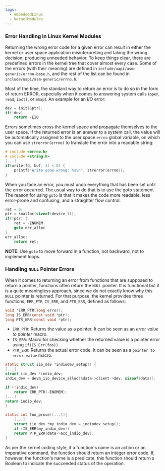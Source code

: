 ```yaml
---
tags:
  - embeddedLinux
  - kernelModules
---
```

### Error Handling in Linux Kernel Modules
Returning the wrong error code for a given error can result in either the kernel or user space application misinterpreting and taking the wrong decision, producing unneeded behavior. To keep things clear, there are predefined errors in the kernel tree that cover almost every case. Some of the errors (with their meaning) are defined in `include/uapi/asm-generic/errno-base.h`, and the rest of the list can be found in `include/uapi/asm-generic/errno.h`.

Most of the time, the standard way to return an error is to do so in the form of return ERROR, especially when it comes to answering system calls (`open`, `read`, `ioctl`, or `mmap`). An example for an I/O error:
```c
dev = init(&ptr);
if(!dev)
	return -EIO
```

Errors sometimes cross the kernel space and propagate themselves to the user space. If the returned error is an answer to a system call, the value will be automatically assigned to the user space `errno` global variable, on which you can use `strerror(errno)` to translate the error into a readable string:
```c
# include <errno.h>
# include <string.h>
[...]
if(write(fd, buf, 1) < 0) {
	printf("Write gone wrong: %s\n", strerror(errno));
}
```

When you face an error, you must undo everything that has been set until the error occurred. The usual way to do that is to use the goto statement The reason for using `goto` is that it makes the code more readable, less error-prone and confusing, and a straighter flow control.
```c
ret = 0;;
ptr = kmalloc(sizeof(device_t));
if(!ptr) {
	ret = -ENOMEM
	goto err_alloc
}
err_alloc:
	return ret;
```
**NOTE**: Use `goto` to move forward in a function, not backward, not to implement loops.
### Handling `NULL` Pointer Errors
When it comes to returning an error from functions that are supposed to return a pointer, functions often return the `NULL` pointer. It is functional but it is a quite meaningless approach, since we do not exactly know why this `NULL` pointer is returned. For that purpose, the kernel provides three functions, `ERR_PTR`, `IS_ERR`, and `PTR_ERR`, defined as follows:
```c
void *ERR_PTR(long error);
long IS_ERR(const void *ptr);
long PTR_ERR(const void *ptr);
```
- `ERR_PTR`: Returns the value as a pointer. It can be seen as an *error value to pointer* macro.
- `IS_ERR`: Macro for checking whether the returned value is a pointer error using `if(IS_Err(foo))`
- `PTR_ERR`: Returns the actual error code. It can be seen as a `pointer to error value` macro.
```c
static struct iio_dev *indiodev_setup() {
[...]
struct iio_dev *indio_dev;
indio_dev = devm_iio_device_alloc(&data->client->dev, sizeof(data));

if (!indio_dev)
	return ERR_PTR(-ENOMEM);
[...]
return indio_dev;
}

static int foo_prove([...]){
	[...]
	struct iio_dev *my_indio_dev = indiodev_setup();
	if (IS_ERR(my_indio_dev))
	return PTR_ERR(data->acc_indio_dev);
}
```

As per the kernel coding style, if a function's name is an action or an imperative command, the function should return an integer error code. If, however, the function's name is a predicate, this function should return a Boolean to indicate the succeeded status of the operation.